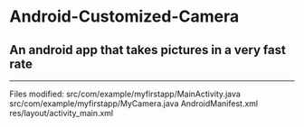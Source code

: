 Android-Customized-Camera
=========================

An android app that takes pictures in a very fast rate 
------------------------------------------------------
------------------------------------------------------
Files modified:
  src/com/example/myfirstapp/MainActivity.java
  src/com/example/myfirstapp/MyCamera.java
  AndroidManifest.xml
  res/layout/activity_main.xml

